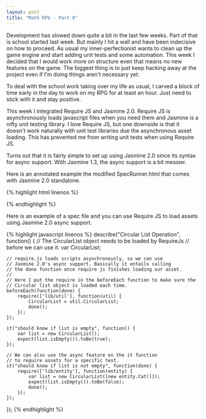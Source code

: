 ```yaml
---
layout: post
title: "Math RPG - Part 8"
---
```


Development has slowed down quite a bit in the last few weeks. Part of that is school started last week. But mainly I hit a wall and have been indecisive on how to proceed. As usual my inner-perfectionist wants to clean up the game engine and start adding unit tests and some automation. This week I decided that I would work more on structure even that means no new features on the game. The biggest thing is to just keep hacking away at the project even if I'm doing things aren't necessary yet.

To deal with the school work taking over my life as usual, I carved a block of time early in the day to work on my RPG for at least an hour. Just need to stick with it and stay positive.

This week I integrated Require JS and Jasmine 2.0. Require JS is asynchronously loads javascript files when you need them and Jasmine is a nifty unit testing library. I love Require JS, but one downside is that it doesn't work naturally with unit test libraries due the asynchronous asset loading. This has prevented me from writing unit tests when using Require JS.

Turns out that it is fairly simple to set up using Jasmine 2.0 since its syntax for async support. With Jasmine 1.3, the async support is a bit messier.


Here is an annotated example the modified SpecRunner.html that comes with Jasmine 2.0 standalone.

{% highlight html linenos %}
<!DOCTYPE HTML>
<html>
<head>
  <meta http-equiv="Content-Type" content="text/html; charset=UTF-8">
  <title>Jasmine Spec Runner v2.0.0</title>

  <link rel="shortcut icon" type="image/png" href="lib/jasmine-2.0.0/jasmine_favicon.png">
  <link rel="stylesheet" type="text/css" href="lib/jasmine-2.0.0/jasmine.css">

  <!--
  Notice that I just load Jasmine normally
  -->
  <script type="text/javascript" src="lib/jasmine-2.0.0/jasmine.js"></script>
  <script type="text/javascript" src="lib/jasmine-2.0.0/jasmine-html.js"></script>
  <script type="text/javascript" src="lib/jasmine-2.0.0/boot.js"></script>

  <!--
  Here we load require.js but we do not use data-main. Instead we will load the
  the specs separately. In short we need to load the spec files synchronously for this
  to work.
  -->
  <script type="text/javascript" src="js/vendor/require.min.js"></script>

  <!--
  I put my require js config inline for simplicity
  -->
  <script type="text/javascript">
    require.config({
      baseUrl: 'js',
      shim: {
          'underscore': {
              exports: '_'
          },
          'react': {
              exports: 'React'
          }
      },
      paths: {
          jquery: 'vendor/jquery.min',
          underscore: 'vendor/underscore.min',
          react: 'vendor/react.min'
      }
    });
  </script>

  <!--
  I put my spec files here
  -->
  <script type="text/javascript" src="spec/a-spec.js"></script>
  <script type="text/javascript" src="spec/some-other-spec.js"></script>
</head>

<body>
</body>
</html>
{% endhighlight %}

Here is an example of a spec file and you can use Require JS to load assets using Jasmine 2.0 async support.

{% highlight javascript linenos %}
describe("Circular List Operation", function() {
    // The CircularList object needs to be loaded by RequireJs
    // before we can use it.
    var CircularList;

    // require.js loads scripts asynchronously, so we can use
    // Jasmine 2.0's async support. Basically it entails calling
    // the done function once require js finishes loading our asset.
    //
    // Here I put the require in the beforeEach function to make sure the
    // Circular list object is loaded each time.
    beforeEach(function(done) {
        require(['lib/util'], function(util) {
            CircularList = util.CircularList;
            done();
        });
    });

    it("should know if list is empty", function() {
        var list = new CircularList();
        expect(list.isEmpty()).toBe(true);
    });

    // We can also use the async feature on the it function
    // to require assets for a specific test.
    it("should know if list is not empty", function(done) {
        require(['lib/entity'], function(entity) {
            var list = new CircularList([new entity.Cat()]);
            expect(list.isEmpty()).toBe(false);
            done();
        });
    });
});
{% endhighlight %}
